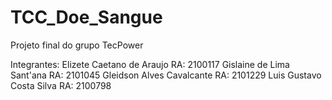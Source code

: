# TCC_Doe_Sangue
Projeto final do grupo TecPower

Integrantes:
Elizete Caetano de Araujo RA: 2100117
Gislaine de Lima Sant'ana RA: 2101045
Gleidson Alves Cavalcante RA: 2101229
Luis Gustavo Costa Silva  RA: 2100798
